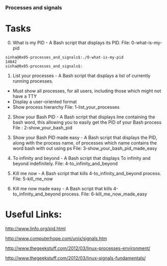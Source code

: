 ###  Processes and signals

# Tasks

0. What is my PID -  A Bash script that displays its PID.
 File: 0-what-is-my-pid
 ```
 sinha@0x05-processes_and_signals$:./0-what-is-my-pid
14842
sinha@0x05-processes_and_signals$:
```

1. List your processes - A Bash script that displays a list of currently running processes.
  * Must show all processes, for all users, including those which might not have a TTY
  * Display a user-oriented format
  * Show process hierarchy
File: 1-list_your_processes

2. Show your Bash PID - A Bash script that displays line containing the bash word, this allowing you to easily get the PID of your Bash process
File : 2-show_your_bash_pid

3. Show your Bash PID made easy -  A Bash script that displays the PID, along with the process name, of processes which name contains the word bash with out using ps
File: 3-show_your_bash_pid_made_easy

4. To infinity and beyond - A Bash script that displays To infinity and beyond indefinitely.
File: 4-to_infinity_and_beyond

5. Kill me now - A Bash script that kills 4-to_infinity_and_beyond process.
File: 5-kill_me_now

6. Kill me now made easy - A Bash script that kills 4-to_infinity_and_beyond process.
File: 6-kill_me_now_made_easy

# Useful Links:

http://www.linfo.org/pid.html

http://www.computerhope.com/unix/signals.htm

http://www.thegeekstuff.com/2012/03/linux-processes-environment/

http://www.thegeekstuff.com/2012/03/linux-signals-fundamentals/
